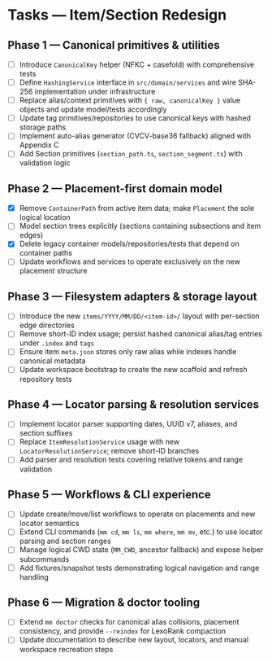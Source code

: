 # Tasks — Item/Section Redesign

## Phase 1 — Canonical primitives & utilities
- [ ] Introduce `CanonicalKey` helper (NFKC + casefold) with comprehensive tests
- [ ] Define `HashingService` interface in `src/domain/services` and wire SHA-256 implementation under infrastructure
- [ ] Replace alias/context primitives with `{ raw, canonicalKey }` value objects and update model/tests accordingly
- [ ] Update tag primitives/repositories to use canonical keys with hashed storage paths
- [ ] Implement auto-alias generator (CVCV-base36 fallback) aligned with Appendix C
- [ ] Add Section primitives (`section_path.ts`, `section_segment.ts`) with validation logic

## Phase 2 — Placement-first domain model
- [x] Remove `ContainerPath` from active item data; make `Placement` the sole logical location
- [ ] Model section trees explicitly (sections containing subsections and item edges)
- [x] Delete legacy container models/repositories/tests that depend on container paths
- [ ] Update workflows and services to operate exclusively on the new placement structure

## Phase 3 — Filesystem adapters & storage layout
- [ ] Introduce the new `items/YYYY/MM/DD/<item-id>/` layout with per-section edge directories
- [ ] Remove short-ID index usage; persist hashed canonical alias/tag entries under `.index` and `tags`
- [ ] Ensure item `meta.json` stores only raw alias while indexes handle canonical metadata
- [ ] Update workspace bootstrap to create the new scaffold and refresh repository tests

## Phase 4 — Locator parsing & resolution services
- [ ] Implement locator parser supporting dates, UUID v7, aliases, and section suffixes
- [ ] Replace `ItemResolutionService` usage with new `LocatorResolutionService`; remove short-ID branches
- [ ] Add parser and resolution tests covering relative tokens and range validation

## Phase 5 — Workflows & CLI experience
- [ ] Update create/move/list workflows to operate on placements and new locator semantics
- [ ] Extend CLI commands (`mm cd`, `mm ls`, `mm where`, `mm mv`, etc.) to use locator parsing and section ranges
- [ ] Manage logical CWD state (`MM_CWD`, ancestor fallback) and expose helper subcommands
- [ ] Add fixtures/snapshot tests demonstrating logical navigation and range handling

## Phase 6 — Migration & doctor tooling
- [ ] Extend `mm doctor` checks for canonical alias collisions, placement consistency, and provide `--reindex` for LexoRank compaction
- [ ] Update documentation to describe new layout, locators, and manual workspace recreation steps
